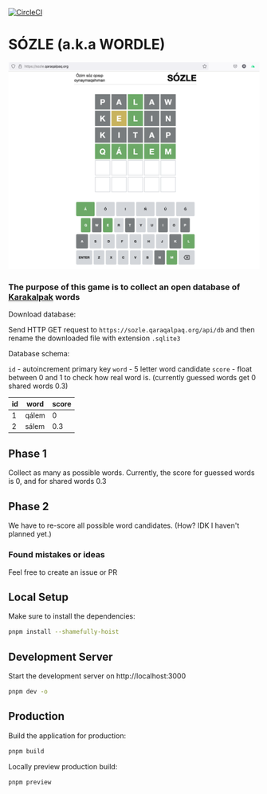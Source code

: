 [![CircleCI](https://dl.circleci.com/status-badge/img/gh/dauletbaev/wordle/tree/main.svg?style=svg)](https://dl.circleci.com/status-badge/redirect/gh/dauletbaev/wordle/tree/main)

# SÓZLE (a.k.a WORDLE)

![preview](./preview.png)

### The purpose of this game is to collect an open database of [Karakalpak](https://en.wikipedia.org/wiki/Karakalpak_language) words


Download database:

Send HTTP GET request to `https://sozle.qaraqalpaq.org/api/db` and then rename the downloaded file with extension `.sqlite3`

Database schema:

`id`  - autoincrement primary key
`word` - 5 letter word candidate
`score` - float between 0 and 1 to check how real word is. (currently guessed words get 0 shared words 0.3)

| id  | word  | score | 
| --- | ----- | ----- |
| 1   | qálem |   0   |
| 2   | sálem |  0.3  |


## Phase 1

Collect as many as possible words. Currently, the score for guessed words is 0, and for shared words 0.3

## Phase 2

We have to re-score all possible word candidates. (How? IDK I haven't planned yet.)

### Found mistakes or ideas

Feel free to create an issue or PR

## Local Setup

Make sure to install the dependencies:

```bash
pnpm install --shamefully-hoist
```

## Development Server

Start the development server on http://localhost:3000

```bash
pnpm dev -o
```

## Production

Build the application for production:

```bash
pnpm build
```

Locally preview production build:

```bash
pnpm preview
```
